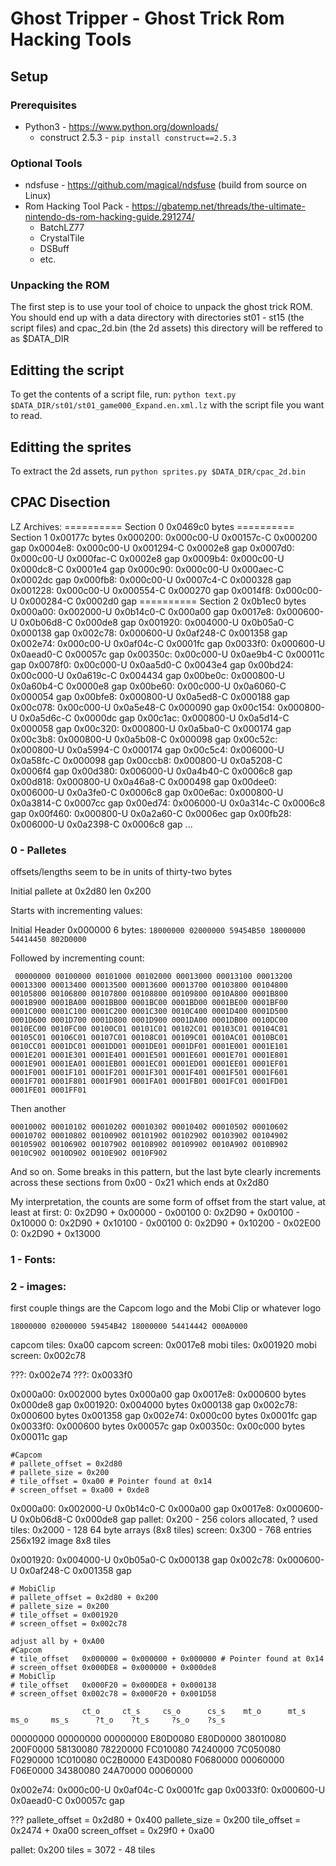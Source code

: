# Ghost Tripper - Ghost Trick Rom Hacking Tools

## Setup

### Prerequisites

 * Python3 - https://www.python.org/downloads/
   * construct 2.5.3 - `pip install construct==2.5.3`

### Optional Tools

 * ndsfuse - https://github.com/magical/ndsfuse (build from source on Linux)
 * Rom Hacking Tool Pack - https://gbatemp.net/threads/the-ultimate-nintendo-ds-rom-hacking-guide.291274/
   * BatchLZ77
   * CrystalTile
   * DSBuff
   * etc.

### Unpacking the ROM

The first step is to use your tool of choice to unpack the ghost trick ROM. You should end up with a data directory with directories st01 - st15 (the script files) and cpac_2d.bin (the 2d assets) this directory will be reffered to as $DATA_DIR


## Editting the script

To get the contents of a script file, run: `python text.py $DATA_DIR/st01/st01_game000_Expand.en.xml.lz` with the script file you want to read.

## Editting the sprites

To extract the 2d assets, run `python sprites.py $DATA_DIR/cpac_2d.bin`

## CPAC Disection

LZ Archives:
========== Section 0 0x0469c0 bytes
========== Section 1 0x00177c bytes
0x000200: 0x000c00-U 0x00157c-C 0x000200 gap
0x0004e8: 0x000c00-U 0x001294-C 0x0002e8 gap
0x0007d0: 0x000c00-U 0x000fac-C 0x0002e8 gap
0x0009b4: 0x000c00-U 0x000dc8-C 0x0001e4 gap
0x000c90: 0x000c00-U 0x000aec-C 0x0002dc gap
0x000fb8: 0x000c00-U 0x0007c4-C 0x000328 gap
0x001228: 0x000c00-U 0x000554-C 0x000270 gap
0x0014f8: 0x000c00-U 0x000284-C 0x0002d0 gap
========== Section 2 0x0b1ec0 bytes
0x000a00: 0x002000-U 0x0b14c0-C 0x000a00 gap
0x0017e8: 0x000600-U 0x0b06d8-C 0x000de8 gap
0x001920: 0x004000-U 0x0b05a0-C 0x000138 gap
0x002c78: 0x000600-U 0x0af248-C 0x001358 gap
0x002e74: 0x000c00-U 0x0af04c-C 0x0001fc gap
0x0033f0: 0x000600-U 0x0aead0-C 0x00057c gap
0x00350c: 0x00c000-U 0x0ae9b4-C 0x00011c gap
0x0078f0: 0x00c000-U 0x0aa5d0-C 0x0043e4 gap
0x00bd24: 0x00c000-U 0x0a619c-C 0x004434 gap
0x00be0c: 0x000800-U 0x0a60b4-C 0x0000e8 gap
0x00be60: 0x00c000-U 0x0a6060-C 0x000054 gap
0x00bfe8: 0x000800-U 0x0a5ed8-C 0x000188 gap
0x00c078: 0x00c000-U 0x0a5e48-C 0x000090 gap
0x00c154: 0x000800-U 0x0a5d6c-C 0x0000dc gap
0x00c1ac: 0x000800-U 0x0a5d14-C 0x000058 gap
0x00c320: 0x000800-U 0x0a5ba0-C 0x000174 gap
0x00c3b8: 0x000800-U 0x0a5b08-C 0x000098 gap
0x00c52c: 0x000800-U 0x0a5994-C 0x000174 gap
0x00c5c4: 0x006000-U 0x0a58fc-C 0x000098 gap
0x00ccb8: 0x000800-U 0x0a5208-C 0x0006f4 gap
0x00d380: 0x006000-U 0x0a4b40-C 0x0006c8 gap
0x00d818: 0x000800-U 0x0a46a8-C 0x000498 gap
0x00dee0: 0x006000-U 0x0a3fe0-C 0x0006c8 gap
0x00e6ac: 0x000800-U 0x0a3814-C 0x0007cc gap
0x00ed74: 0x006000-U 0x0a314c-C 0x0006c8 gap
0x00f460: 0x000800-U 0x0a2a60-C 0x0006ec gap
0x00fb28: 0x006000-U 0x0a2398-C 0x0006c8 gap
...


### 0 - Palletes

offsets/lengths seem to be in units of thirty-two bytes

Initial pallete at 0x2d80 len 0x200

Starts with incrementing values:

Initial Header 0x000000 6 bytes:
`18000000 02000000 59454B50 18000000 54414450 802D0000`

Followed by incrementing count:

```
 00000000 00100000 00101000 00102000 00013000 00013100 00013200 00013300 00013400 00013500 00013600 00013700 00103800 00104800 00105800 00106800 00107800 00108800 00109800 0010A800 0001B800 0001B900 0001BA00 0001BB00 0001BC00 0001BD00 0001BE00 0001BF00 0001C000 0001C100 0001C200 0001C300 0010C400 0001D400 0001D500 0001D600 0001D700 0001D800 0001D900 0001DA00 0001DB00 0010DC00 0010EC00 0010FC00 00100C01 00101C01 00102C01 00103C01 00104C01 00105C01 00106C01 00107C01 00108C01 00109C01 0010AC01 0010BC01 0010CC01 0001DC01 0001DD01 0001DE01 0001DF01 0001E001 0001E101 0001E201 0001E301 0001E401 0001E501 0001E601 0001E701 0001E801 0001E901 0001EA01 0001EB01 0001EC01 0001ED01 0001EE01 0001EF01 0001F001 0001F101 0001F201 0001F301 0001F401 0001F501 0001F601 0001F701 0001F801 0001F901 0001FA01 0001FB01 0001FC01 0001FD01 0001FE01 0001FF01
```
Then another
```
00010002 00010102 00010202 00010302 00010402 00010502 00010602 00010702 00010802 00100902 00101902 00102902 00103902 00104902 00105902 00106902 00107902 00108902 00109902 0010A902 0010B902 0010C902 0010D902 0010E902 0010F902
```
And so on. Some breaks in this pattern, but the last byte clearly increments across these sections from 0x00 - 0x21 which ends at 0x2d80

My interpretation, the counts are some form of offset from the start value, at least at first:
0: 0x2D90 + 0x00000 - 0x00100
0: 0x2D90 + 0x00100 - 0x10000
0: 0x2D90 + 0x10100 - 0x00100
0: 0x2D90 + 0x10200 - 0x02E00
0: 0x2D90 + 0x13000

### 1 - Fonts:

### 2 - images:
first couple things are the Capcom logo and the Mobi Clip or whatever logo

`18000000 02000000 59454B42 18000000 54414442 000A0000`

capcom tiles: 0xa00 capcom screen: 0x0017e8
mobi tiles: 0x001920 mobi screen: 0x002c78

???: 0x002e74
???: 0x0033f0

0x000a00: 0x002000 bytes 0x000a00 gap
0x0017e8: 0x000600 bytes 0x000de8 gap
0x001920: 0x004000 bytes 0x000138 gap
0x002c78: 0x000600 bytes 0x001358 gap
0x002e74: 0x000c00 bytes 0x0001fc gap
0x0033f0: 0x000600 bytes 0x00057c gap
0x00350c: 0x00c000 bytes 0x00011c gap

    #Capcom
    # pallete_offset = 0x2d80
    # pallete_size = 0x200
    # tile_offset = 0xa00 # Pointer found at 0x14
    # screen_offset = 0xa00 + 0xde8

0x000a00: 0x002000-U 0x0b14c0-C 0x000a00 gap
0x0017e8: 0x000600-U 0x0b06d8-C 0x000de8 gap
pallet: 0x200 - 256 colors allocated, ? used
tiles: 0x2000 - 128 64 byte arrays (8x8 tiles)
screen: 0x300 - 768 entries
256x192 image
8x8 tiles




0x001920: 0x004000-U 0x0b05a0-C 0x000138 gap
0x002c78: 0x000600-U 0x0af248-C 0x001358 gap


    # MobiClip
    # pallete_offset = 0x2d80 + 0x200
    # pallete_size = 0x200
    # tile_offset = 0x001920
    # screen_offset = 0x002c78

    adjust all by + 0xA00
    #Capcom
    # tile_offset   0x000000 = 0x000000 + 0x000000 # Pointer found at 0x14
    # screen_offset 0x000DE8 = 0x000000 + 0x000de8
    # MobiClip
    # tile_offset   0x000F20 = 0x000DE8 + 0x000138
    # screen_offset 0x002c78 = 0x000F20 + 0x001D58

                    ct_o     ct_s     cs_o      cs_s    mt_o      mt_s    ms_o     ms_s      ?t_o    ?t_s     ?s_o    ?s_s
00000000 00000000 00000000 E80D0080 E80D0000 38010080 200F0000 58130080 78220000 FC010080 74240000 7C050080 F0290000 1C010080 0C2B0000 E43D0080 F0680000 00060000 F06E0000 34380080 24A70000 00060000


0x002e74: 0x000c00-U 0x0af04c-C 0x0001fc gap
0x0033f0: 0x000600-U 0x0aead0-C 0x00057c gap

???
pallete_offset = 0x2d80 + 0x400
pallete_size = 0x200
tile_offset = 0x2474 + 0xa00
screen_offset = 0x29f0 + 0xa00

pallet: 0x200
tiles = 3072 - 48 tiles


